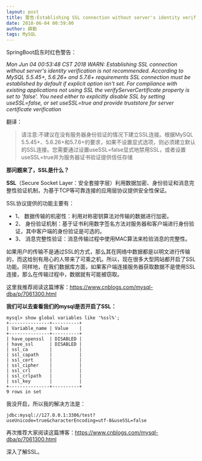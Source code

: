 ```yaml
---
layout: post
title: 警告:Establishing SSL connection without server's identity verification is not recommended
date: 2018-06-04 00:59:00
author: 薛勤
tags: MySQL
---
```

SpringBoot启东时红色警告：

*Mon Jun 04 00:53:48 CST 2018 WARN: Establishing SSL connection without server's identity verification is not recommended. According to MySQL 5.5.45+, 5.6.26+ and 5.7.6+ requirements SSL connection must be established by default if explicit option isn't set. For compliance with existing applications not using SSL the verifyServerCertificate property is set to 'false'. You need either to explicitly disable SSL by setting useSSL=false, or set useSSL=true and provide truststore for server certificate verification*

翻译：

>请注意:不建议在没有服务器身份验证的情况下建立SSL连接。根据MySQL 5.5.45+、5.6.26+和5.7.6+的要求，如果不设置显式选项，则必须建立默认的SSL连接。您需要通过设置useSSL=false显式地禁用SSL，或者设置useSSL=true并为服务器证书验证提供信任存储

**那问题来了，SSL是什么？**

**SSL**（Secure Socket Layer：安全套接字层）利用数据加密、身份验证和消息完整性验证机制，为基于TCP等可靠连接的应用层协议提供安全性保证。

SSL协议提供的功能主要有：

- 1、 数据传输的机密性：利用对称密钥算法对传输的数据进行加密。    
- 2、 身份验证机制：基于证书利用数字签名方法对服务器和客户端进行身份验证，其中客户端的身份验证是可选的。     
- 3、 消息完整性验证：消息传输过程中使用MAC算法来检验消息的完整性。

如果用户的传输不是通过SSL的方式，那么其在网络中数据都是以明文进行传输的，而这给别有用心的人带来了可乘之机。所以，现在很多大型网站都开启了SSL功能。同样地，在我们数据库方面，如果客户端连接服务器获取数据不是使用SSL连接，那么在传输过程中，数据就有可能被窃取。

这里我推荐阅读这篇博客：https://www.cnblogs.com/mysql-dba/p/7061300.html

**我们可以去查看我们的mysql是否开启了SSL：**



```shell
mysql> show global variables like '%ssl%';
+---------------+----------+
| Variable_name | Value    |
+---------------+----------+
| have_openssl  | DISABLED |
| have_ssl      | DISABLED |
| ssl_ca        |          |
| ssl_capath    |          |
| ssl_cert      |          |
| ssl_cipher    |          |
| ssl_crl       |          |
| ssl_crlpath   |          |
| ssl_key       |          |
+---------------+----------+
9 rows in set
```

我没开启，所以我的解决方法是：


```shell
jdbc:mysql://127.0.0.1:3306/test?useUnicode=true&characterEncoding=utf-8&useSSL=false
```

再次推荐大家阅读这篇博客：https://www.cnblogs.com/mysql-dba/p/7061300.html

深入了解SSL。